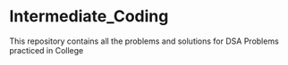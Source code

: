 # Intermediate_Coding
This repository contains all the problems and solutions for DSA Problems practiced in College
